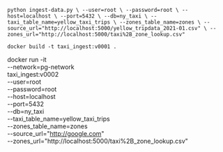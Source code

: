 `python ingest-data.py \
--user=root \
--password=root \
--host=localhost \
--port=5432 \
--db=ny_taxi \
--taxi_table_name=yellow_taxi_trips \
--zones_table_name=zones \
--source_url="http://localhost:5000/yellow_tripdata_2021-01.csv" \
--zones_url="http://localhost:5000/taxi%2B_zone_lookup.csv" `


`docker build -t taxi_ingest:v0001 .`


<!-- URL = "https://s3.amazonaws.com/nyc-tlc/trip+data/yellow_tripdata_2021-01.csv" -->

docker run -it \
--network=pg-network \
taxi_ingest:v0002 \
--user=root \
--password=root \
--host=localhost \
--port=5432 \
--db=ny_taxi \
--taxi_table_name=yellow_taxi_trips \
--zones_table_name=zones \
--source_url="http://google.com" \
--zones_url="http://localhost:5000/taxi%2B_zone_lookup.csv"
